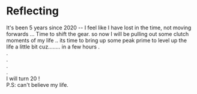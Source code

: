 # Reflecting

It's been 5 years since 2020 -- I feel like I have lost in the time, not moving forwards ... Time to shift the gear.
so now I will be pulling out some clutch moments of my life .. its time to bring up some peak prime to level up the life a little bit cuz........ 
in a few hours .<br>.<br>.<br>.<br>.<br>I will turn 20 ! <br> 
P.S: can't believe my life.
